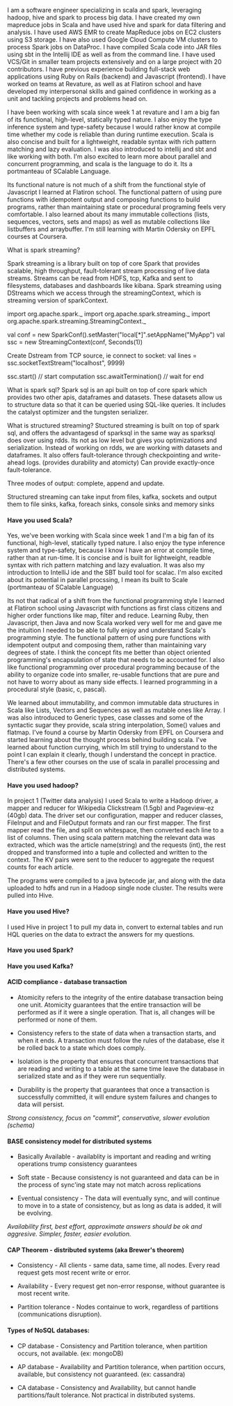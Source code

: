 I am a software engineer specializing in scala and spark, leveraging hadoop, hive and spark to process big data.  I have created my own mapreduce jobs in Scala and have used hive and spark for data filtering and analysis.  I have used AWS EMR to create MapReduce jobs on EC2 clusters using S3 storage.  I have also used Google Cloud Compute VM clusters to process Spark jobs on DataProc.  I have compiled Scala code into JAR files using sbt in the Intellij IDE as well as from the command line. I have used VCS/Git in smaller team projects extensively and on a large project with 20 contributors. I have previous experience building full-stack web applications using Ruby on Rails (backend) and Javascript (frontend).  I have worked on teams at Revature, as well as at Flatiron school and have developed my interpersonal skills and gained confidence in working as a unit and tackling projects and problems head on. 

I have been working with scala since week 1 at revature and I am a big fan of its functional, high-level, statically typed nature.  I also enjoy the type inference system and type-safety because I would rather know at compile time whether my code is reliable than during runtime execution. Scala is also concise and built for a lightweight, readable syntax with rich pattern matching and lazy evaluation.  I was also introduced to intellij and sbt and like working with both.  I'm also excited to learn more about parallel and concurrent programming, and scala is the language to do it.  Its a portmanteau of SCalable Language.

Its functional nature is not much of a shift from the functional style of Javascript I learned at Flatiron school.  The functional pattern of using pure functions with idempotent output and composing functions to build programs, rather than maintaining state or procedural programing feels very comfortable.  I also learned about its many immutable collections (lists, sequences, vectors, sets and maps) as well as mutable collections like listbuffers and arraybuffer.  I'm still learning with Martin Odersky on EPFL courses at Coursera.

What is spark streaming?

Spark streaming is a library built on top of core Spark that provides scalable, high throughput, fault-tolerant stream processing of live data streams.  Streams can be read from HDFS, tcp, Kafka and sent to filesystems, databases and dashboards like kibana.  Spark streaming using DStreams which we access through the streamingContext, which is streaming version of sparkContext.

import org.apache.spark._
import org.apache.spark.streaming._
import org.apache.spark.streaming.StreamingContext._

val conf = new SparkConf().setMaster("local[*]".setAppName("MyApp")
val ssc = new StreamingContext(conf, Seconds(1))

Create Dstream from TCP source, ie connect to socket:
val lines = ssc.socketTextStream("localhost", 9999)

ssc.start() // start computation
ssc.awaitTermination() // wait for end

What is spark sql?
Spark sql is an api built on top of core spark which provides two other apis, dataframes and datasets.  These datasets allow us to structure data so that it can be queried using SQL-like queries.  It includes the catalyst optimizer and the tungsten serializer.  

What is structured streaming?
Stuctured streaming is built on top of spark sql, and offers the advantagesd of sparksql in the same way as sparksql does over using rdds.  Its not as low level but gives you optimizations and serialization.  Instead of working on rdds, we are working with datasets and dataframes.  It also offers fault-tolerance through checkpointing and write-ahead logs.  (provides durability and atomicty)  Can provide exactly-once fault-tolerance.

Three modes of output:  complete, append and update.

Structured streaming can take input from files, kafka, sockets and output them to file sinks, kafka, foreach sinks, console sinks and memory sinks



#### Have you used Scala?

Yes, we've been working with Scala since week 1 and I'm a big fan of its functional, high-level, statically typed nature. I also enjoy the type inference system and type-safety, because I know I have an error at compile time, rather than at run-time.  It is concise and is built for lightweight, readble syntax with rich pattern matching and lazy evaluation.  It was also my introduction to IntelliJ ide and the SBT build tool for scalac. I'm also excited about its potential in parallel procssing, I mean its built to Scale (portmanteau of SCalable Language)

Its not that radical of a shift from the functional programming style I learned at Flatiron school using Javascript with functions as first class citizens and higher order functions like map, filter and reduce.  Learning Ruby, then Javascript, then Java and now Scala worked very well for me and gave me the intuition I needed to be able to fully enjoy and understand Scala's programming style.  The functional pattern of using pure functions with idempotent output and composing them, rather than maintaining vary degrees of state.  I think the concept fits me better than object oriented programming's encapsulation of state that needs to be accounted for.  I also like functional programming over procedural programming because of the ability to organize code into smaller, re-usable functions that are pure and not have to worry about as many side effects.  I learned programming in a procedural style (basic, c, pascal).

We learned about immutability, and common immutable data structures in Scala like Lists, Vectors and Sequences as well as mutable ones like Array.  I was also introduced to Generic types, case classes and some of the syntactic sugar they provide, scala string interpolation, Some() values and flatmap.  I've found a course by Martin Odersky from EPFL on Coursera and started learning about the thought process behind building scala.  I've learned about function currying, which Im still trying to understand to the point I can explain it clearly, though I understand the concept in practice. There's a few other courses on the use of scala in parallel processing and distributed systems.

#### Have you used hadoop?

In project 1 (Twitter data analysis) I used Scala to write a Hadoop driver, a mapper and reducer for Wikipedia Clickstream (1.5gb) and Pageview-ez (40gb) data.  The driver set our configuration, mapper and reducer classes, FileInput and and FileOutput formats and ran our first mapper.  The first mapper read the file, and split on whitespace, then converted each line to a list of columns.  Then using scala pattern matching the relevant data was extracted, which was the article name(string) and the requests (int), the rest dropped and transformed into a tuple and collected and written to the context.  The KV pairs were sent to the reducer to aggregate the request counts for each article.  

The programs were compiled to a java bytecode jar, and along with the data uploaded to hdfs and run in a Hadoop single node cluster.  The results were pulled into Hive.

#### Have you used Hive?

I used Hive in project 1 to pull my data in, convert to external tables and run HQL queries on the data to extract the answers for my questions.

#### Have you used Spark?

#### Have you used Kafka?

#### ACID compliance - database transaction
- Atomicity refers to the integrity of the entire database transaction being one unit.  Atomicity guarantees that the entire transaction 
will be performed as if it were a single operation.  That is, all changes will be performed or none of them.

- Consistency refers to the state of data when a transaction starts, and when it ends.  A transaction must follow the rules of the
database, else it be rolled back to a state which does comply.

- Isolation is the property that ensures that concurrent transactions that are reading and writing to a table at the same time leave
the database in serialized state and as if they were run sequentially.

- Durability is the property that guarantees that once a transaction is successfully committed, it will endure system failures and 
changes to data will persist.

*Strong consistency, focus on "commit", conservative, slower evolution (schema)*


#### BASE consistency model for distributed systems

- Basically Available - availablity is important and reading and writing operations trump consistency guarantees

- Soft state - Because consistency is not guaranteed and data can be in the process of sync'ing state may not match across replications

- Eventual consistency - The data will eventually sync, and will continue to move in to a state of consistency, but as long as data is added, it will be evolving.

*Availability first, best effort, approximate answers should be ok and aggresive.  Simpler, faster, easier evolution.*

#### CAP Theorem - distributed systems (aka Brewer's theorem)

- Consistency - All clients - same data, same time, all nodes.  Every read request gets most recent write or error.  

- Availability - Every request get non-error response, without guarantee is most recent write.

- Partition tolerance - Nodes containue to work, regardless of partitions (communications disruption).

#### Types of NoSQL databases: 

- CP database - Consistency and Partition tolerance, when partition occurs, not available. (ex: mongoDB)

- AP database - Availability and Partition tolerance, when partition occurs, available, but consistency not guaranteed. (ex: cassandra)

- CA database - Consistency and Availability, but cannot handle partitions/fault tolerance.  Not practical in distributed systems.




